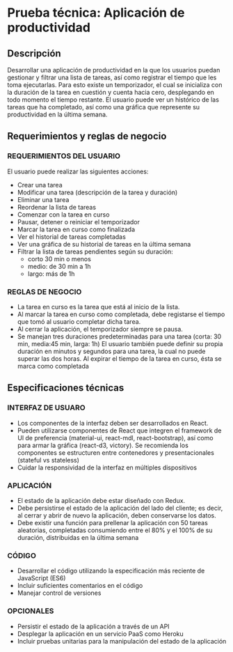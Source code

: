 # Prueba técnica: Aplicación de productividad

## Descripción
Desarrollar una aplicación de productividad en la que los usuarios puedan gestionar y filtrar una lista de tareas, así como registrar el tiempo que les toma ejecutarlas. Para esto existe un temporizador, el cual se inicializa con la duración de la tarea en cuestión y cuenta hacia cero, desplegando en todo momento el tiempo restante. El usuario puede ver un histórico de las tareas que ha completado, así como una gráfica que represente su productividad en la última semana.

## Requerimientos y reglas de negocio

### REQUERIMIENTOS DEL USUARIO
El usuario puede realizar las siguientes acciones:
- Crear una tarea
- Modificar una tarea (descripción de la tarea y duración)
- Eliminar una tarea
- Reordenar la lista de tareas
- Comenzar con la tarea en curso
- Pausar, detener o reiniciar el temporizador
- Marcar la tarea en curso como finalizada
- Ver el historial de tareas completadas
- Ver una gráfica de su historial de tareas en la última semana
- Filtrar la lista de tareas pendientes según su duración:
	- corto 30 min o menos
	- medio: de 30 min a 1h
	- largo: más de 1h

### REGLAS DE NEGOCIO
- La tarea en curso es la tarea que está al inicio de la lista.
- Al marcar la tarea en curso como completada, debe registarse el tiempo que tomó al usuario completar dicha tarea.
- Al cerrar la aplicación, el temporizador siempre se pausa.
- Se manejan tres duraciones predeterminadas para una tarea (corta: 30 min, media:45 min, larga: 1h) El usuario también puede definir su propia duración en minutos y segundos para una tarea, la cual no puede superar las dos horas. Al expirar el tiempo de la tarea en curso, ésta se marca como completada

## Especificaciones técnicas
### INTERFAZ DE USUARO
- Los componentes de la interfaz deben ser desarrollados en React.
- Pueden utilizarse componentes de React que integren el framework de Ul de preferencia (material-ui, react-mdl, react-bootstrap), así como para armar la gráfica (react-d3, victory). Se recomienda los componentes se estructuren entre contenedores y presentacionales (stateful vs stateless)
- Cuidar la responsividad de la interfaz en múltiples dispositivos

### APLICACIÓN
- El estado de la aplicación debe estar diseñado con Redux.
- Debe persistirse el estado de la aplicación del lado del cliente; es decir, al cerrar y abrir de nuevo la aplicación, deben conservarse los datos.
- Debe existir una función para prellenar la aplicación con 50 tareas aleatorias, completadas consumiendo entre el 80% y el 100% de su duración, distribuidas en la última semana

### CÓDIGO
- Desarrollar el código utilizando la especificación más reciente de JavaScript (ES6)
- Incluir suficientes comentarios en el código
- Manejar control de versiones

### OPCIONALES
- Persistir el estado de la aplicación a través de un API
- Desplegar la aplicación en un servicio PaaS como Heroku
- Incluir pruebas unitarias para la manipulación del estado de la aplicación
